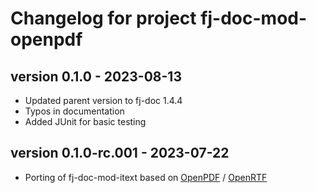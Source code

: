 # Changelog for project fj-doc-mod-openpdf

## version 0.1.0 - 2023-08-13
* Updated parent version to fj-doc 1.4.4
* Typos in documentation
* Added JUnit for basic testing

## version 0.1.0-rc.001 - 2023-07-22
* Porting of fj-doc-mod-itext based on [OpenPDF](https://github.com/LibrePDF/OpenPDF) / [OpenRTF](https://github.com/LibrePDF/OpenRTF)